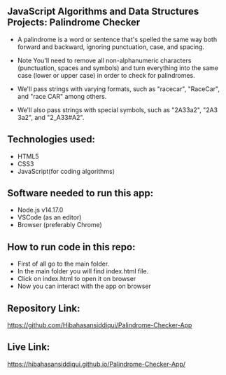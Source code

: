 ## JavaScript Algorithms and Data Structures Projects: Palindrome Checker

- A palindrome is a word or sentence that's spelled the same way both forward and backward, ignoring punctuation, case, and spacing.

- Note You'll need to remove all non-alphanumeric characters (punctuation, spaces and symbols) and turn everything into the same case (lower or upper case) in order to check for palindromes.

- We'll pass strings with varying formats, such as "racecar", "RaceCar", and "race CAR" among others.

- We'll also pass strings with special symbols, such as "2A33a2", "2A3 3a2", and "2_A33#A2".

## Technologies used:
- HTML5
- CSS3
- JavaScript(for coding algorithms)

## Software needed to run this app:
- Node.js v14.17.0
- VSCode (as an editor)
- Browser (preferably Chrome)

## How to run code in this repo:
- First of all go to the main folder.
- In the main folder you will find index.html file.
- Click on index.html to open it on browser
- Now you can interact with the app on browser

## Repository Link:
https://github.com/Hibahasansiddiqui/Palindrome-Checker-App

## Live Link:
https://hibahasansiddiqui.github.io/Palindrome-Checker-App/
